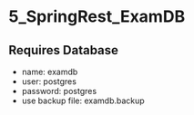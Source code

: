 # 5_SpringRest_ExamDB
## Requires Database
* name: examdb
* user: postgres
* password: postgres
* use backup file: examdb.backup